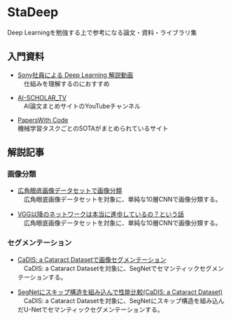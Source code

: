 # StaDeep
Deep Learningを勉強する上で参考になる論文・資料・ライブラリ集

## 入門資料
- [Sony社員による Deep Learning 解説動画](https://www.youtube.com/channel/UCRTV5p4JsXV3YTdYpTJECRA)  
　仕組みを理解するのにおすすめ

- [AI-SCHOLAR_TV](https://www.youtube.com/channel/UCiIEyIvEDUx6wI0e0ZqdHug)  
　AI論文まとめサイトのYouTubeチャンネル

- [PapersWith Code](https://paperswithcode.com/sota)  
  機械学習タスクごとのSOTAがまとめられているサイト

## 解説記事
### 画像分類
- [広角眼底画像データセットで画像分類](https://github.com/burokoron/StaDeep/tree/master/Image_classification/simple_cnn_classifier)  
　広角眼底画像データセットを対象に、単純な10層CNNで画像分類する。

- [VGG以降のネットワークは本当に進歩しているの？という話](https://github.com/burokoron/StaDeep/tree/master/Image_classification/fine-turning)  
　広角眼底画像データセットを対象に、単純な10層CNNで画像分類する。

### セグメンテーション
- [CaDIS: a Cataract Datasetで画像セグメンテーション](https://github.com/burokoron/StaDeep/tree/master/Image_segmentation/SegNet)  
　CaDIS: a Cataract Datasetを対象に、SegNetでセマンティックセグメンテーションする。

- [SegNetにスキップ構造を組み込んで性能比較(CaDIS: a Cataract Dataset)](https://github.com/burokoron/StaDeep/tree/master/Image_segmentation/U-Net)  
　CaDIS: a Cataract Datasetを対象に、SegNetにスキップ構造を組み込んだU-Netでセマンティックセグメンテーションする。
